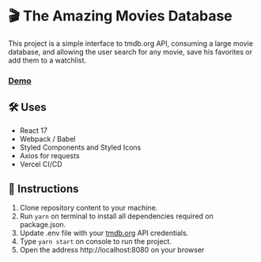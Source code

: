 # 🎬 The Amazing Movies Database 
This project is a simple interface to tmdb.org API, consuming a large movie database, and allowing the user search for any movie, save his favorites or add them to a watchlist.

### [Demo](https://amazing-movies-database.vercel.app)

## 🛠 Uses 
- React 17
- Webpack / Babel
- Styled Components and Styled Icons
- Axios for requests
- Vercel CI/CD

## 🚀 Instructions 
1. Clone repository content to your  machine.
2. Run `yarn` on terminal to install all dependencies required on package.json.
3. Update .env file with your [tmdb.org](https://www.themoviedb.org) API credentials.
4. Type  `yarn start` on console to run the project.
5. Open the address http://localhost:8080 on your browser 
